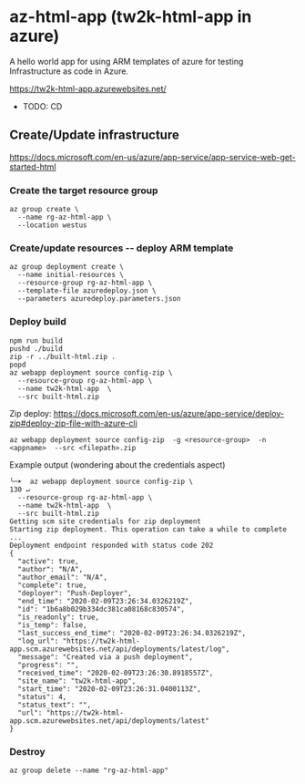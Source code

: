 # az-html-app (tw2k-html-app in azure)
A hello world app for using ARM templates of azure for testing Infrastructure as code in Azure.

https://tw2k-html-app.azurewebsites.net/

- TODO: CD

## Create/Update infrastructure
https://docs.microsoft.com/en-us/azure/app-service/app-service-web-get-started-html


### Create the target resource group
```
az group create \
  --name rg-az-html-app \
  --location westus
```

### Create/update resources -- deploy ARM template
```
az group deployment create \
  --name initial-resources \
  --resource-group rg-az-html-app \
  --template-file azuredeploy.json \
  --parameters azuredeploy.parameters.json
```


### Deploy build
```
npm run build
pushd ./build
zip -r ../built-html.zip .
popd
az webapp deployment source config-zip \
  --resource-group rg-az-html-app \
  --name tw2k-html-app  \
  --src built-html.zip
```

Zip deploy:
https://docs.microsoft.com/en-us/azure/app-service/deploy-zip#deploy-zip-file-with-azure-cli
```
az webapp deployment source config-zip  -g <resource-group>  -n <appname>  --src <filepath>.zip
```

Example output (wondering about the credentials aspect)
```
╰─➤  az webapp deployment source config-zip \                                                                                                                               130 ↵
  --resource-group rg-az-html-app \
  --name tw2k-html-app  \
  --src built-html.zip
Getting scm site credentials for zip deployment
Starting zip deployment. This operation can take a while to complete ...
Deployment endpoint responded with status code 202
{
  "active": true,
  "author": "N/A",
  "author_email": "N/A",
  "complete": true,
  "deployer": "Push-Deployer",
  "end_time": "2020-02-09T23:26:34.0326219Z",
  "id": "1b6a8b029b334dc381ca08168c830574",
  "is_readonly": true,
  "is_temp": false,
  "last_success_end_time": "2020-02-09T23:26:34.0326219Z",
  "log_url": "https://tw2k-html-app.scm.azurewebsites.net/api/deployments/latest/log",
  "message": "Created via a push deployment",
  "progress": "",
  "received_time": "2020-02-09T23:26:30.8918557Z",
  "site_name": "tw2k-html-app",
  "start_time": "2020-02-09T23:26:31.0400113Z",
  "status": 4,
  "status_text": "",
  "url": "https://tw2k-html-app.scm.azurewebsites.net/api/deployments/latest"
}
```

### Destroy
```
az group delete --name "rg-az-html-app"
```